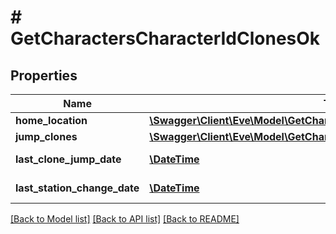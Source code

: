# # GetCharactersCharacterIdClonesOk

## Properties

Name | Type | Description | Notes
------------ | ------------- | ------------- | -------------
**home_location** | [**\Swagger\Client\Eve\Model\GetCharactersCharacterIdClonesHomeLocation**](GetCharactersCharacterIdClonesHomeLocation.md) |  | [optional]
**jump_clones** | [**\Swagger\Client\Eve\Model\GetCharactersCharacterIdClonesJumpClone[]**](GetCharactersCharacterIdClonesJumpClone.md) | jump_clones array |
**last_clone_jump_date** | [**\DateTime**](\DateTime.md) | last_clone_jump_date string | [optional]
**last_station_change_date** | [**\DateTime**](\DateTime.md) | last_station_change_date string | [optional]

[[Back to Model list]](../../README.md#models) [[Back to API list]](../../README.md#endpoints) [[Back to README]](../../README.md)
